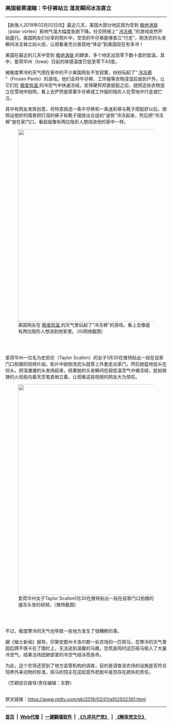 ### 美国极寒速瞄：牛仔裤站立  湿发瞬间冰冻直立
------------------------

<div class="post_content">
 <p>
  【新唐人2019年02月02日讯】最近几天，美国大部分地区因为受到
  <a href="https://www.ntdtv.com/gb/极地涡旋.htm">
   极地涡旋
  </a>
  （polar vortex）影响气温大幅度急剧下降。社交网络上“
  <a href="https://www.ntdtv.com/gb/冷冻裤.htm">
   冷冻裤
  </a>
  ”的游戏突然开始盛行。美国网友们分享的照片中，空空的牛仔裤能够直立“行走”，刚洗完的头发瞬间冰冻耸立如火炬，让观看者充分直观地“体会”到美国现在有多冷！
 </p>
 <p>
  美国在最近的几天中受到
  <a href="https://www.ntdtv.com/gb/极地涡旋.htm">
   极地涡旋
  </a>
  的肆虐，多个地区出现零下数十度的低温。其中，爱荷华州（Iowa）日前的体感温度已低至零下43度。
 </p>
 <p>
  被极度寒冷的天气困在家中的不少美国网友不甘寂寞，纷纷玩起了“
  <a href="https://www.ntdtv.com/gb/冷冻裤.htm">
   冷冻裤
  </a>
  ”（Frozen Pants）的游戏。他们会将牛仔裤、工作服等衣物浸湿后放到户外，让它们在
  <a href="https://www.ntdtv.com/gb/极度低温.htm">
   极度低温
  </a>
  的冷空气中快速冻结，变得硬邦邦直挺挺之后，就把这些衣物竖立在雪地中拍照。看上去俨然是穿着牛仔裤或工作服的隐形人在雪地中行走或伫立。
 </p>
 <p>
  其中有网友发挥创意，将特意挑选一条牛仔裤和一条迷彩裤与靴子搭配好以后，按照设想好的情景把打湿的裤子和靴子摆放出合适的“姿势”冷冻起来，然后把“冷冻裤”放在家门口，看起就像有两位隐形人想闯进他的家中一样。
 </p>
 <figure class="wp-caption alignnone" id="attachment_102502363" style="max-width: 475px">
  <img alt="" class="size-full wp-image-102502363" height="600" src="https://www.ntdtv.com/assets/uploads/2019/02/leng-dong-ku-1.jpg" width="475">
   <br/><figcaption class="wp-caption-text">
    美国网友在
    <a href="https://www.ntdtv.com/gb/极度低温.htm">
     极度低温
    </a>
    的天气里玩起了“冷冻裤”的游戏，看上去像是有两位隐形人想进到他家里。（IG网络截图）
   </figcaption><br/>
  </img>
 </figure><br/>
 <p>
  爱荷华州一位名为史凯伦（Taylor Scallon）的女子1月30在推特贴出一段在自家门口拍摄的视频片段。影片中她刚洗完头就穿上外套走出家门，然后她猛地低头在仰头，把湿漉漉的头发扬起来，结果她的头发瞬间在超低温空气中被冻结，犹如铁铸的火炬般向着天空笔直耸立着，让观看这段视频的网友大为惊叹。
 </p>
 <figure class="wp-caption alignnone" id="attachment_102502364" style="max-width: 500px">
  <img alt="" class="size-full wp-image-102502364" height="657" src="https://www.ntdtv.com/assets/uploads/2019/02/dong-fa-1.jpg" width="500"/>
  <br/><figcaption class="wp-caption-text">
   爱荷华州女子Taylor Scallon1月30在推特贴出一段在自家门口拍摄的速冻头发的视频。（推特截图）
  </figcaption><br/>
 </figure><br/>
 <p>
  不过，极度寒冷的天气也导致一些地方发生了很糟糕的事。
 </p>
 <p>
  据《福士新闻》报导，印第安那州卡洛尔郡一处农场的一匹斑马，在寒冷的天气里因后蹄不慎卡在了围栏上，无法逃到温暖的马厩。恐慌哀鸣时这匹斑马吸入了大量冷空气，结果当场因肺部里的冷空气结冰而丧命。
 </p>
 <p>
  为此，这个农场还受到了地方监管机构的调查，目的是调查该农场的设施是否符合饲养外来动物的标准，斑马的饲主在这起意外悲剧中是否存在疏失的责任。
 </p>
 <p>
  （竺颖综合报导/责任编辑：东野）
 </p>
 <div class="single_ad">
 </div>
</div>

<br/>原文链接：https://www.ntdtv.com/gb/2019/02/01/a102502361.html


------------------------
#### [首页](https://github.com/gfw-breaker/banned-news/blob/master/README.md) &nbsp;|&nbsp; [Web代理](https://github.com/labour-camp/helloworld) &nbsp;|&nbsp; [一键翻墙软件](https://github.com/gfw-breaker/nogfw/blob/master/README.md) &nbsp;|&nbsp; [《九评共产党》](https://github.com/gfw-breaker/9ping.md/blob/master/README.md#九评之一评共产党是什么) &nbsp;|&nbsp; [《解体党文化》](https://github.com/gfw-breaker/jtdwh.md/blob/master/README.md#绪论)


